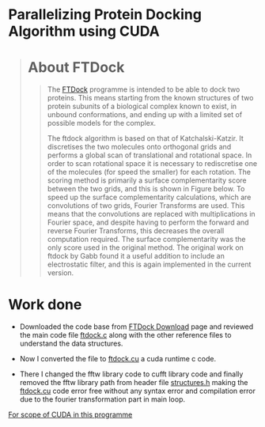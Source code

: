 ﻿# Parallelizing Protein Docking Algorithm using CUDA 

> # About FTDock   
>
>> The [FTDock](http://www.sbg.bio.ic.ac.uk/docking/index.html) programme is intended to be able to dock two proteins. This means starting
from the known structures of two protein subunits of a biological complex known to exist, in
unbound conformations, and ending up with a limited set of possible models for the complex.
>>
>> The ftdock algorithm is based on that of Katchalski-Katzir. It discretises the two
molecules onto orthogonal grids and performs a global scan of translational and rotational
space. In order to scan rotational space it is necessary to rediscretise one of the molecules
(for speed the smaller) for each rotation. The scoring method is primarily a surface complementarity score between the two grids, and this is shown in Figure below. To speed up the surface
complementarity calculations, which are convolutions of two grids, Fourier Transforms are
used. This means that the convolutions are replaced with multiplications in Fourier space,
and despite having to perform the forward and reverse Fourier Transforms, this decreases
the overall computation required. The surface complementarity was the only score used in
the original method. The original work on ftdock by Gabb found it a useful addition to
include an electrostatic filter, and this is again implemented in the current version. 

# Work done

* Downloaded the code base from [FTDock Download](http://www.sbg.bio.ic.ac.uk/docking/download.html) page and reviewed the main code file [ftdock.c](./3D_Dock/progs/ftdock.c) along with the other reference files to understand the data structures.

* Now I converted the file to [ftdock.cu](./3D_Dock/progs/ftdock.cu) a cuda runtime c code.

* There I changed the fftw library code to cufft library code and finally removed the fftw library path from header file [structures.h](./3D_Dock/progs/structures.h) making the [ftdock.cu](./3D_Dock/progs/ftdock.cu) code error free without any syntax error and compilation error due to the fourier transformation part in main loop.


[For scope of CUDA in this programme](https://slides.com/adityaranjanjha/code/fullscreen)
